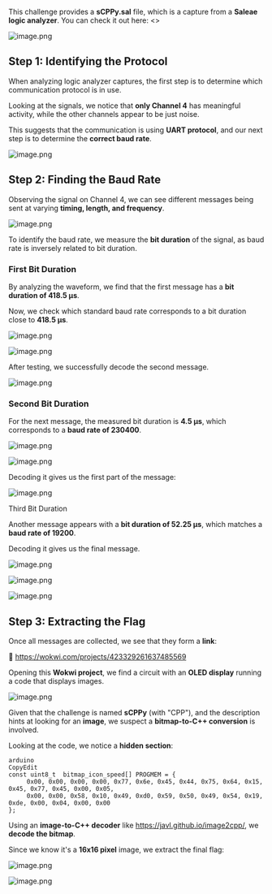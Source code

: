 This challenge provides a **sCPPy.sal** file, which is a capture from a **Saleae logic analyzer**. You can check it out here: <>

![image.png](attachment:42c81f6a-5005-4fcf-8d2b-0dae6cff4364:image.png)

## Step 1: Identifying the Protocol

When analyzing logic analyzer captures, the first step is to determine which communication protocol is in use.

Looking at the signals, we notice that **only Channel 4** has meaningful activity, while the other channels appear to be just noise.

This suggests that the communication is using **UART protocol**, and our next step is to determine the **correct baud rate**.

![image.png](attachment:66d63d98-6c1c-44cc-bbb3-f1a66965c92d:image.png)

## Step 2: Finding the Baud Rate

Observing the signal on Channel 4, we can see different messages being sent at varying **timing, length, and frequency**.

![image.png](attachment:1bb20777-6d01-4da2-969c-7e0e199868ca:image.png)

To identify the baud rate, we measure the **bit duration** of the signal, as baud rate is inversely related to bit duration.

### First Bit Duration

By analyzing the waveform, we find that the first message has a **bit duration of 418.5 µs**.

Now, we check which standard baud rate corresponds to a bit duration close to **418.5 µs**.

![image.png](attachment:160dbb10-c902-4646-8ab3-f79431fe23fd:image.png)

![image.png](attachment:93004d05-79d2-4758-9c76-d4834d5e9830:image.png)

After testing, we successfully decode the second message.

![image.png](attachment:6b94251f-3069-40b3-b221-9eec9a3046f6:image.png)

### Second Bit Duration

For the next message, the measured bit duration is **4.5 µs**, which corresponds to a **baud rate of 230400**.

![image.png](attachment:ea76c1f0-82e6-4017-aacc-34ebcefb8630:image.png)

![image.png](attachment:e96716bd-cc87-4a62-adb2-0fdc222d4efa:image.png)

Decoding it gives us the first part of the message:

![image.png](attachment:39ebf363-fdeb-45cf-8f52-d25c987633f8:image.png)

Third Bit Duration

Another message appears with a **bit duration of 52.25 µs**, which matches a **baud rate of 19200**.

Decoding it gives us the final message.

![image.png](attachment:b5d24452-3ab9-4581-83d7-fa2df5f8aad3:image.png)

![image.png](attachment:3b800673-2fda-44eb-8f57-bc011af829ac:image.png)

![image.png](attachment:a7962746-da73-4bc6-85ad-415c61f45493:image.png)

## Step 3: Extracting the Flag

Once all messages are collected, we see that they form a **link**:

🔗 https://wokwi.com/projects/423329261637485569

Opening this **Wokwi project**, we find a circuit with an **OLED display** running a code that displays images.

![image.png](attachment:63e33d71-8df0-40b4-b475-358ee6b61946:image.png)

Given that the challenge is named **sCPPy** (with "CPP"), and the description hints at looking for an **image**, we suspect a **bitmap-to-C++ conversion** is involved.

Looking at the code, we notice a **hidden section**:

```arduino
arduino
CopyEdit
const uint8_t  bitmap_icon_speed[] PROGMEM = {
	 0x00, 0x00, 0x00, 0x00, 0x77, 0x6e, 0x45, 0x44, 0x75, 0x64, 0x15, 0x45, 0x77, 0x45, 0x00, 0x05,
	 0x00, 0x00, 0x58, 0x10, 0x49, 0xd0, 0x59, 0x50, 0x49, 0x54, 0x19, 0xde, 0x00, 0x04, 0x00, 0x00
};

```

Using an **image-to-C++ decoder** like https://javl.github.io/image2cpp/, we **decode the bitmap**.

Since we know it's a **16x16 pixel** image, we extract the final flag:

![image.png](attachment:b585d49a-aade-405f-98f8-3a5c8609ca90:image.png)

![image.png](attachment:c02b114d-9ddf-45fa-8f67-87b5741a7e24:image.png)